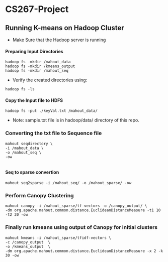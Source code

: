 # CS267-Project

## Running K-means on Hadoop Cluster


* Make Sure that the Hadoop server is running

#### Preparing Input Directories

```
hadoop fs -mkdir /mahout_data
hadoop fs -mkdir /kmeans_output
hadoop fs -mkdir /mahout_seq
```

* Verify the created directories using:
```
hadoop fs -ls
```


#### Copy the Input file to HDFS
```
hadoop fs -put ./keyVal.txt /mahout_data/
```

* Note: sample.txt file is in hadoop/data/ directory of this repo.

### Converting the txt file to Sequence file
```
mahout seqdirectory \
-i /mahout_data \
-o /mahout_seq \
-ow
                    
```

#### Seq to sparse convertion

```
mahout seq2sparse -i /mahout_seq/ -o /mahout_sparse/ -ow
```


### Perform Canopy Clustering

```
mahout canopy -i /mahout_sparse/tf-vectors -o /canopy_output/ \
-dm org.apache.mahout.common.distance.EuclideanDistanceMeasure -t1 10 -t2 20 -ow

```

### Finally run kmeans using output of Canopy for initial clusters

```
mahout kmeans -i /mahout_sparse/tfidf-vectors \
-c /canopy_output  \
-o /kmeans_output  \
-dm org.apache.mahout.common.distance.EuclideanDistanceMeasure -x 2 -k 30 -ow

```
